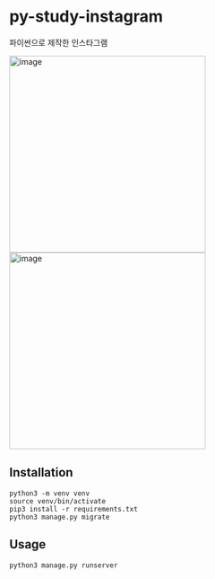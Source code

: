 # py-study-instagram
파이썬으로 제작한 인스타그램
<div>
    <img width="350" alt="image" src="https://github.com/jonggulee/py-study-instagram/assets/76477986/c27d7c6c-4688-4fc2-ae4a-bcdeadc5156a">
    <img width="350" alt="image" src="https://github.com/jonggulee/py-study-instagram/assets/76477986/ad594ec3-b851-4f16-bd08-927559189c27">
</div>

## Installation
```
python3 -m venv venv
source venv/bin/activate
pip3 install -r requirements.txt
python3 manage.py migrate
```

## Usage
```
python3 manage.py runserver
```
